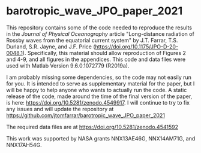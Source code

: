 # barotropic_wave_JPO_paper_2021
This repository contains some of the code needed to reproduce the results in the _Journal of Physical Oceanography_ article "Long-distance radiation of Rossby waves from the equatorial current system" by J.T. Farrar, T.S. Durland, S.R. Jayne, and J.F. Price (https://doi.org/10.1175/JPO-D-20-0048.1).  Specifically, this material should allow reproduction of Figures 2 and 4-9, and all figures in the appendices.  This code and data files were used with Matlab Version 9.6.0.1072779 (R2019a).

I am probably missing some dependencies, so the code may not easily run for you.  It is intended to serve as supplementary material for the paper, but I will be happy to help anyone who wants to actually run the code.  A static release of the code, made around the time of the final version of the paper, is here: https://doi.org/10.5281/zenodo.4549917.  I will continue to try to fix any issues and will update the repository at https://github.com/jtomfarrar/barotropic_wave_JPO_paper_2021

The required data files are at https://doi.org/10.5281/zenodo.4541592

This work was supported by NASA grants NNX13AE46G, NNX14AM71G, and NNX17AH54G.
